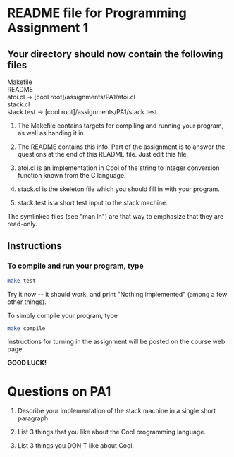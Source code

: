 
# README file for Programming Assignment 1

## Your directory should now contain the following files

 Makefile \
 README \
 atoi.cl -> [cool root]/assignments/PA1/atoi.cl \
 stack.cl \
 stack.test -> [cool root]/assignments/PA1/stack.test

1. The Makefile contains targets for compiling and running your
program, as well as handing it in.

1. The README contains this info. Part of the assignment is to
answer the questions at the end of this README file.
Just edit this file.

1. atoi.cl is an implementation in Cool of the string to integer
conversion function known from the C language.

1. stack.cl is the skeleton file which you should fill in with
your program.

1. stack.test is a short test input to the stack machine.

The symlinked files (see "man ln") are that way to emphasize
that they are read-only.

## Instructions

### To compile and run your program, type

```bash
make test
```

Try it now -- it should work, and print "Nothing implemented"
(among a few other things).

To simply compile your program, type

```bash
make compile
```

Instructions for turning in the assignment will be posted on the course web page.

**GOOD LUCK!**

# Questions on PA1

1. Describe your implementation of the stack machine in a single short paragraph.

2. List 3 things that you like about the Cool programming language.

3. List 3 things you DON'T like about Cool.
